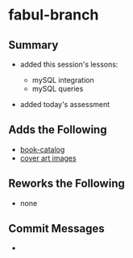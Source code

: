 # fabul-branch

## Summary
- added this session's lessons:
	- mySQL integration
	- mySQL queries
	
- added today's assessment

## Adds the Following
- [book-catalog](book-catalog/)
- [cover art images](book-catalog/resource)

## Reworks the Following
- none

## Commit Messages
- 